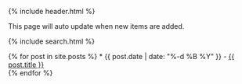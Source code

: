 {% include header.html %}

This page will auto update when new items are added. <!-- to "_posts" folder, I think that should be happening below now.-->

{% include search.html %}

<ui>
  {% for post in site.posts %}
  * {{ post.date | date: "%-d %B %Y" }} - <a href="{{ site.url }}/GigaDB-author-guide/{{ post.url }}">{{ post.title }}</a>
        <br>
  {% endfor %}
</ui>
